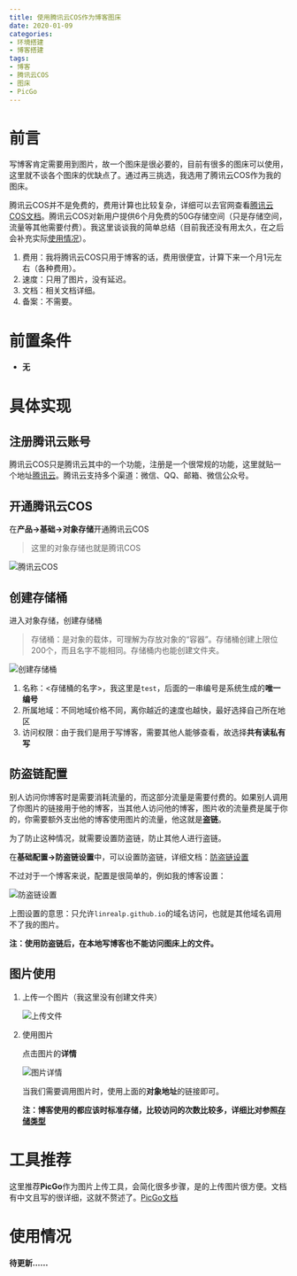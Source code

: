 ```yaml
---
title: 使用腾讯云COS作为博客图床
date: 2020-01-09
categories: 
- 环境搭建
- 博客搭建
tags: 
- 博客
- 腾讯云COS
- 图床
- PicGo
---
```


# 前言

写博客肯定需要用到图片，故一个图床是很必要的，目前有很多的图床可以使用，这里就不谈各个图床的优缺点了。通过再三挑选，我选用了腾讯云COS作为我的图床。

<!--more-->

腾讯云COS并不是免费的，费用计算也比较复杂，详细可以去官网查看[腾讯云COS文档](https://cloud.tencent.com/document/product/436/6222)。腾讯云COS对新用户提供6个月免费的50G存储空间（只是存储空间，流量等其他需要付费）。我这里谈谈我的简单总结（目前我还没有用太久，在之后会补充实际[使用情况](#fact)）。

1. 费用：我将腾讯云COS只用于博客的话，费用很便宜，计算下来一个月1元左右（各种费用）。
2. 速度：只用了图片，没有延迟。
3. 文档：相关文档详细。
4. 备案：不需要。



# 前置条件

- **无**



# 具体实现

## 注册腾讯云账号

腾讯云COS只是腾讯云其中的一个功能，注册是一个很常规的功能，这里就贴一个地址[腾讯云](https://cloud.tencent.com/)。腾讯云支持多个渠道：微信、QQ、邮箱、微信公众号。

## 开通腾讯云COS

在**产品->基础->对象存储**开通腾讯云COS

> 这里的对象存储也就是腾讯COS

![腾讯云COS](https://blog-1258865037.cos.ap-chengdu.myqcloud.com/使用腾讯云COS作为博客图床/20200109180757.png)

## 创建存储桶

进入对象存储，创建存储桶

> 存储桶：是对象的载体，可理解为存放对象的“容器”。存储桶创建上限位200个，而且名字不能相同。存储桶内也能创建文件夹。

![创建存储桶](https://blog-1258865037.cos.ap-chengdu.myqcloud.com/使用腾讯云COS作为博客图床/20200109181808.png)

1. 名称：<存储桶的名字>，我这里是`test`，后面的一串编号是系统生成的**唯一编号**
2. 所属地域：不同地域价格不同，离你越近的速度也越快，最好选择自己所在地区
3. 访问权限：由于我们是用于写博客，需要其他人能够查看，故选择**共有读私有写**

## 防盗链配置

别人访问你博客时是需要消耗流量的，而这部分流量是需要付费的。如果别人调用了你图片的链接用于他的博客，当其他人访问他的博客，图片收的流量费是属于你的，你需要额外支出他的博客使用图片的流量，他这就是**盗链**。

为了防止这种情况，就需要设置防盗链，防止其他人进行盗链。

在**基础配置->防盗链设置**中，可以设置防盗链，详细文档：[防盗链设置](https://cloud.tencent.com/document/product/436/13319)

不过对于一个博客来说，配置是很简单的，例如我的博客设置：

![防盗链设置](https://blog-1258865037.cos.ap-chengdu.myqcloud.com/使用腾讯云COS作为博客图床/20200109191349.png)

上图设置的意思：只允许`linrealp.github.io`的域名访问，也就是其他域名调用不了我的图片。

**注：使用防盗链后，在本地写博客也不能访问图床上的文件。**

## 图片使用

1. 上传一个图片（我这里没有创建文件夹）

   ![上传文件](https://blog-1258865037.cos.ap-chengdu.myqcloud.com/使用腾讯云COS作为博客图床/20200109185748.png)

2. 使用图片

   点击图片的**详情**

   ![图片详情](https://blog-1258865037.cos.ap-chengdu.myqcloud.com/使用腾讯云COS作为博客图床/20200109192029.png)

   当我们需要调用图片时，使用上面的**对象地址**的链接即可。

   **注：博客使用的都应该时标准存储，比较访问的次数比较多，详细比对参照[存储类型](https://cloud.tencent.com/document/product/436/33417)**



# 工具推荐

这里推荐**PicGo**作为图片上传工具，会简化很多步骤，是的上传图片很方便。文档有中文且写的很详细，这就不赘述了。[PicGo文档]()



# <span id="fact">使用情况</span>

**待更新......**

































